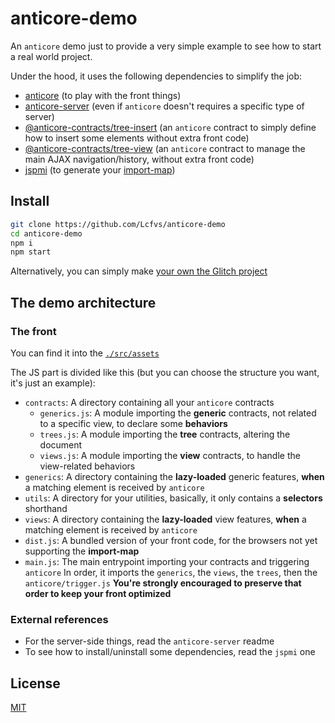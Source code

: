 # anticore-demo

An `anticore` demo just to provide a very simple example to see how to start a real world project.

Under the hood, it uses the following dependencies to simplify the job:
 * [anticore](https://github.com/Lcfvs/anticore) (to play with the front things)
 * [anticore-server](https://github.com/Lcfvs/anticore-server) (even if `anticore` doesn't requires a specific type of server)
 * [@anticore-contracts/tree-insert](https://github.com/anticore-contracts/tree-insert) (an `anticore` contract to simply define how to insert some elements without extra front code)
 * [@anticore-contracts/tree-view](https://github.com/anticore-contracts/tree-view) (an `anticore` contract to manage the main AJAX navigation/history, without extra front code)
 * [jspmi](https://github.com/Lcfvs/jspmi/) (to generate your [import-map](https://github.com/WICG/import-maps))

## Install

```sh
git clone https://github.com/Lcfvs/anticore-demo
cd anticore-demo
npm i
npm start
```

Alternatively, you can simply make [your own the Glitch project](https://glitch.new/github.com/Lcfvs/anticore-demo)


## The demo architecture

### The front

You can find it into the [`./src/assets`](./src/assets)

The JS part is divided like this (but you can choose the structure you want, it's just an example):
 * `contracts`: A directory containing all your `anticore` contracts
   * `generics.js`: A module importing the **generic** contracts, not related to a specific view, to declare some **behaviors**
   * `trees.js`: A module importing the **tree** contracts, altering the document
   * `views.js`: A module importing the **view** contracts, to handle the view-related behaviors
 * `generics`: A directory containing the **lazy-loaded** generic features, **when** a matching element is received by `anticore`
 * `utils`: A directory for your utilities, basically, it only contains a **selectors** shorthand
 * `views`: A directory containing the **lazy-loaded** view features, **when** a matching element is received by `anticore`
 * `dist.js`: A bundled version of your front code, for the browsers not yet supporting the **import-map**
 * `main.js`: The main entrypoint importing your contracts and triggering `anticore`
   In order, it imports the `generics`, the `views`, the `trees`, then the `anticore/trigger.js`
   **You're strongly encouraged to preserve that order to keep your front optimized**

### External references

* For the server-side things, read the `anticore-server` readme
* To see how to install/uninstall some dependencies, read the `jspmi` one

## License

[MIT](./license.md)
